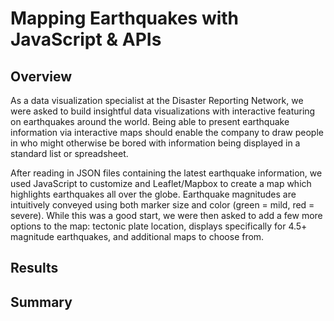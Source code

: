 # Mapping Earthquakes with JavaScript & APIs

## Overview

As a data visualization specialist at the Disaster Reporting Network, we were asked to build insightful data visualizations with interactive featuring on earthquakes around the world.  Being able to present earthquake information via interactive maps should enable the company to draw people in who might otherwise be bored with information being displayed in a standard list or spreadsheet.

After reading in JSON files containing the latest earthquake information, we used JavaScript to customize and Leaflet/Mapbox to create a map which highlights earthquakes all over the globe.  Earthquake magnitudes are intuitively conveyed using both marker size and color (green = mild, red = severe).  While this was a good start, we were then asked to add a few more options to the map: tectonic plate location, displays specifically for 4.5+ magnitude earthquakes, and additional maps to choose from.

## Results

## Summary